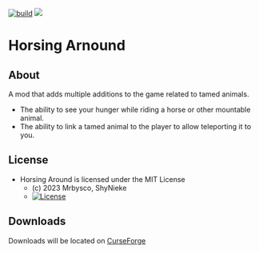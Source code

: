 [![build](https://github.com/Mrbysco/HorsingAround/actions/workflows/build.yml/badge.svg)](https://github.com/Mrbysco/HorsingAround/actions/workflows/build.yml) 
[![](http://cf.way2muchnoise.eu/versions/923844.svg)](https://www.curseforge.com/minecraft/mc-mods/horsing-around)

# Horsing Arnound #

## About ##
A mod that adds multiple additions to the game related to tamed animals.
* The ability to see your hunger while riding a horse or other mountable animal.
* The ability to link a tamed animal to the player to allow teleporting it to you.

## License ##
* Horsing Around is licensed under the MIT License
  - (c) 2023 Mrbysco, ShyNieke
  - [![License](https://img.shields.io/badge/License-MIT-red.svg?style=flat)](http://opensource.org/licenses/MIT)

## Downloads ##
Downloads will be located on [CurseForge](https://www.curseforge.com/minecraft/mc-mods/horsing-around)
